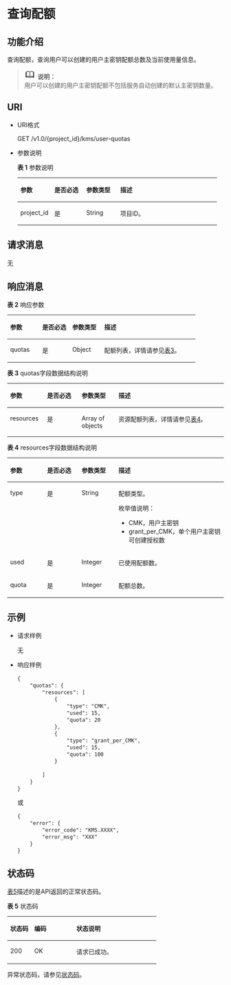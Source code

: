 # 查询配额<a name="dew_02_0025"></a>

## 功能介绍<a name="section27849192112353"></a>

查询配额，查询用户可以创建的用户主密钥配额总数及当前使用量信息。

>![](public_sys-resources/icon-note.gif) **说明：**   
>用户可以创建的用户主密钥配额不包括服务自动创建的默认主密钥数量。  

## URI<a name="section35184599112353"></a>

-   URI格式

    GET /v1.0/\{project\_id\}/kms/user-quotas

-   参数说明

    **表 1**  参数说明

    <a name="table63109676112353"></a>
    <table><thead align="left"><tr id="row49827042112353"><th class="cellrowborder" valign="top" width="17%" id="mcps1.2.5.1.1"><p id="p9458563112353"><a name="p9458563112353"></a><a name="p9458563112353"></a>参数</p>
    </th>
    <th class="cellrowborder" valign="top" width="16%" id="mcps1.2.5.1.2"><p id="p27946133112353"><a name="p27946133112353"></a><a name="p27946133112353"></a>是否必选</p>
    </th>
    <th class="cellrowborder" valign="top" width="17%" id="mcps1.2.5.1.3"><p id="p49044287112353"><a name="p49044287112353"></a><a name="p49044287112353"></a>参数类型</p>
    </th>
    <th class="cellrowborder" valign="top" width="50%" id="mcps1.2.5.1.4"><p id="p13164330112353"><a name="p13164330112353"></a><a name="p13164330112353"></a>描述</p>
    </th>
    </tr>
    </thead>
    <tbody><tr id="row59677822112353"><td class="cellrowborder" valign="top" width="17%" headers="mcps1.2.5.1.1 "><p id="p2065377112353"><a name="p2065377112353"></a><a name="p2065377112353"></a>project_id</p>
    </td>
    <td class="cellrowborder" valign="top" width="16%" headers="mcps1.2.5.1.2 "><p id="p33077886112353"><a name="p33077886112353"></a><a name="p33077886112353"></a>是</p>
    </td>
    <td class="cellrowborder" valign="top" width="17%" headers="mcps1.2.5.1.3 "><p id="p62063099112353"><a name="p62063099112353"></a><a name="p62063099112353"></a>String</p>
    </td>
    <td class="cellrowborder" valign="top" width="50%" headers="mcps1.2.5.1.4 "><p id="p61055104112353"><a name="p61055104112353"></a><a name="p61055104112353"></a>项目ID。</p>
    </td>
    </tr>
    </tbody>
    </table>


## 请求消息<a name="section12625030112353"></a>

无

## 响应消息<a name="section15686020"></a>

**表 2**  响应参数

<a name="table57089888113143"></a>
<table><thead align="left"><tr id="row44406426113143"><th class="cellrowborder" valign="top" width="17%" id="mcps1.2.5.1.1"><p id="p40150733113143"><a name="p40150733113143"></a><a name="p40150733113143"></a>参数</p>
</th>
<th class="cellrowborder" valign="top" width="16%" id="mcps1.2.5.1.2"><p id="p26668948113143"><a name="p26668948113143"></a><a name="p26668948113143"></a>是否必选</p>
</th>
<th class="cellrowborder" valign="top" width="17%" id="mcps1.2.5.1.3"><p id="p30983912113143"><a name="p30983912113143"></a><a name="p30983912113143"></a>参数类型</p>
</th>
<th class="cellrowborder" valign="top" width="50%" id="mcps1.2.5.1.4"><p id="p12701176113143"><a name="p12701176113143"></a><a name="p12701176113143"></a>描述</p>
</th>
</tr>
</thead>
<tbody><tr id="row22162365113143"><td class="cellrowborder" valign="top" width="17%" headers="mcps1.2.5.1.1 "><p id="p50321163113143"><a name="p50321163113143"></a><a name="p50321163113143"></a>quotas</p>
</td>
<td class="cellrowborder" valign="top" width="16%" headers="mcps1.2.5.1.2 "><p id="p48649567113143"><a name="p48649567113143"></a><a name="p48649567113143"></a>是</p>
</td>
<td class="cellrowborder" valign="top" width="17%" headers="mcps1.2.5.1.3 "><p id="p49482377113143"><a name="p49482377113143"></a><a name="p49482377113143"></a>Object</p>
</td>
<td class="cellrowborder" valign="top" width="50%" headers="mcps1.2.5.1.4 "><p id="p48300854113143"><a name="p48300854113143"></a><a name="p48300854113143"></a>配额列表，详情请参见<a href="#table91213810301">表3</a>。</p>
</td>
</tr>
</tbody>
</table>

**表 3**  quotas字段数据结构说明

<a name="table91213810301"></a>
<table><thead align="left"><tr id="row1812219893014"><th class="cellrowborder" valign="top" width="17%" id="mcps1.2.5.1.1"><p id="p270818432314"><a name="p270818432314"></a><a name="p270818432314"></a>参数</p>
</th>
<th class="cellrowborder" valign="top" width="16%" id="mcps1.2.5.1.2"><p id="p0708144373116"><a name="p0708144373116"></a><a name="p0708144373116"></a>是否必选</p>
</th>
<th class="cellrowborder" valign="top" width="17%" id="mcps1.2.5.1.3"><p id="p37081843133115"><a name="p37081843133115"></a><a name="p37081843133115"></a>参数类型</p>
</th>
<th class="cellrowborder" valign="top" width="50%" id="mcps1.2.5.1.4"><p id="p10708204343110"><a name="p10708204343110"></a><a name="p10708204343110"></a>描述</p>
</th>
</tr>
</thead>
<tbody><tr id="row1212288203011"><td class="cellrowborder" valign="top" width="17%" headers="mcps1.2.5.1.1 "><p id="p158526571311"><a name="p158526571311"></a><a name="p158526571311"></a>resources</p>
</td>
<td class="cellrowborder" valign="top" width="16%" headers="mcps1.2.5.1.2 "><p id="p385275711314"><a name="p385275711314"></a><a name="p385275711314"></a>是</p>
</td>
<td class="cellrowborder" valign="top" width="17%" headers="mcps1.2.5.1.3 "><p id="p1852105712316"><a name="p1852105712316"></a><a name="p1852105712316"></a>Array of objects</p>
</td>
<td class="cellrowborder" valign="top" width="50%" headers="mcps1.2.5.1.4 "><p id="p188521457103115"><a name="p188521457103115"></a><a name="p188521457103115"></a>资源配额列表，详情请参见<a href="#table167809412315">表4</a>。</p>
</td>
</tr>
</tbody>
</table>

**表 4**  resources字段数据结构说明

<a name="table167809412315"></a>
<table><thead align="left"><tr id="row1278094143119"><th class="cellrowborder" valign="top" width="17%" id="mcps1.2.5.1.1"><p id="p9231545143120"><a name="p9231545143120"></a><a name="p9231545143120"></a>参数</p>
</th>
<th class="cellrowborder" valign="top" width="16%" id="mcps1.2.5.1.2"><p id="p1523245183111"><a name="p1523245183111"></a><a name="p1523245183111"></a>是否必选</p>
</th>
<th class="cellrowborder" valign="top" width="17%" id="mcps1.2.5.1.3"><p id="p1823545193118"><a name="p1823545193118"></a><a name="p1823545193118"></a>参数类型</p>
</th>
<th class="cellrowborder" valign="top" width="50%" id="mcps1.2.5.1.4"><p id="p19231145193119"><a name="p19231145193119"></a><a name="p19231145193119"></a>描述</p>
</th>
</tr>
</thead>
<tbody><tr id="row10780154133117"><td class="cellrowborder" valign="top" width="17%" headers="mcps1.2.5.1.1 "><p id="p04621010163215"><a name="p04621010163215"></a><a name="p04621010163215"></a>type</p>
</td>
<td class="cellrowborder" valign="top" width="16%" headers="mcps1.2.5.1.2 "><p id="p1462181053214"><a name="p1462181053214"></a><a name="p1462181053214"></a>是</p>
</td>
<td class="cellrowborder" valign="top" width="17%" headers="mcps1.2.5.1.3 "><p id="p746261063219"><a name="p746261063219"></a><a name="p746261063219"></a>String</p>
</td>
<td class="cellrowborder" valign="top" width="50%" headers="mcps1.2.5.1.4 "><p id="p16462210163219"><a name="p16462210163219"></a><a name="p16462210163219"></a>配额类型。</p>
<p id="p1246201014323"><a name="p1246201014323"></a><a name="p1246201014323"></a>枚举值说明：</p>
<a name="ul446210103324"></a><a name="ul446210103324"></a><ul id="ul446210103324"><li>CMK，用户主密钥</li><li>grant_per_CMK，单个用户主密钥可创建授权数</li></ul>
</td>
</tr>
<tr id="row1978119418318"><td class="cellrowborder" valign="top" width="17%" headers="mcps1.2.5.1.1 "><p id="p2463201083213"><a name="p2463201083213"></a><a name="p2463201083213"></a>used</p>
</td>
<td class="cellrowborder" valign="top" width="16%" headers="mcps1.2.5.1.2 "><p id="p1446331012321"><a name="p1446331012321"></a><a name="p1446331012321"></a>是</p>
</td>
<td class="cellrowborder" valign="top" width="17%" headers="mcps1.2.5.1.3 "><p id="p11463181019323"><a name="p11463181019323"></a><a name="p11463181019323"></a>Integer</p>
</td>
<td class="cellrowborder" valign="top" width="50%" headers="mcps1.2.5.1.4 "><p id="p1046331043211"><a name="p1046331043211"></a><a name="p1046331043211"></a>已使用配额数。</p>
</td>
</tr>
<tr id="row978111473112"><td class="cellrowborder" valign="top" width="17%" headers="mcps1.2.5.1.1 "><p id="p15463210143211"><a name="p15463210143211"></a><a name="p15463210143211"></a>quota</p>
</td>
<td class="cellrowborder" valign="top" width="16%" headers="mcps1.2.5.1.2 "><p id="p114631210113216"><a name="p114631210113216"></a><a name="p114631210113216"></a>是</p>
</td>
<td class="cellrowborder" valign="top" width="17%" headers="mcps1.2.5.1.3 "><p id="p10463131063212"><a name="p10463131063212"></a><a name="p10463131063212"></a>Integer</p>
</td>
<td class="cellrowborder" valign="top" width="50%" headers="mcps1.2.5.1.4 "><p id="p1146351023210"><a name="p1146351023210"></a><a name="p1146351023210"></a>配额总数。</p>
</td>
</tr>
</tbody>
</table>

## 示例<a name="section169469372415"></a>

-   请求样例

    无

-   响应样例

    ```
    {
        "quotas": {
            "resources": [
                {
                    "type": "CMK",
                    "used": 15,
                    "quota": 20
                },
                {
                    "type": "grant_per_CMK",
                    "used": 15,
                    "quota": 100
                }
    
            ]
        }
    }
    ```

    或

    ```
    {
        "error": {
            "error_code": "KMS.XXXX",
            "error_msg": "XXX"
        }
    }
    ```


## 状态码<a name="section3454223421"></a>

[表5](#dew_02_0012_zh-cn_topic_0079615001_table20596071)描述的是API返回的正常状态码。

**表 5**  状态码

<a name="dew_02_0012_zh-cn_topic_0079615001_table20596071"></a>
<table><thead align="left"><tr id="dew_02_0012_zh-cn_topic_0079615001_row9746163"><th class="cellrowborder" valign="top" width="16.16%" id="mcps1.2.4.1.1"><p id="dew_02_0012_p57545694203043"><a name="dew_02_0012_p57545694203043"></a><a name="dew_02_0012_p57545694203043"></a>状态码</p>
</th>
<th class="cellrowborder" valign="top" width="28.28%" id="mcps1.2.4.1.2"><p id="dew_02_0012_p4531342288"><a name="dew_02_0012_p4531342288"></a><a name="dew_02_0012_p4531342288"></a>编码</p>
</th>
<th class="cellrowborder" valign="top" width="55.559999999999995%" id="mcps1.2.4.1.3"><p id="dew_02_0012_p30689603203043"><a name="dew_02_0012_p30689603203043"></a><a name="dew_02_0012_p30689603203043"></a>状态说明</p>
</th>
</tr>
</thead>
<tbody><tr id="dew_02_0012_zh-cn_topic_0079615001_row48621261"><td class="cellrowborder" valign="top" width="16.16%" headers="mcps1.2.4.1.1 "><p id="dew_02_0012_zh-cn_topic_0079615001_p46008046"><a name="dew_02_0012_zh-cn_topic_0079615001_p46008046"></a><a name="dew_02_0012_zh-cn_topic_0079615001_p46008046"></a>200</p>
</td>
<td class="cellrowborder" valign="top" width="28.28%" headers="mcps1.2.4.1.2 "><p id="dew_02_0012_p7538425819"><a name="dew_02_0012_p7538425819"></a><a name="dew_02_0012_p7538425819"></a>OK</p>
</td>
<td class="cellrowborder" valign="top" width="55.559999999999995%" headers="mcps1.2.4.1.3 "><p id="dew_02_0012_p1885682315512"><a name="dew_02_0012_p1885682315512"></a><a name="dew_02_0012_p1885682315512"></a>请求已成功。</p>
</td>
</tr>
</tbody>
</table>

异常状态码，请参见[状态码](状态码.md)。

